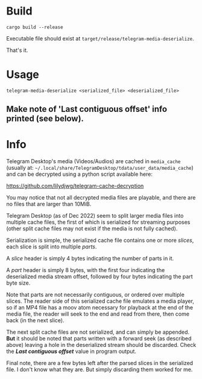 # Build

```
cargo build --release
```

Executable file should exist at `target/release/telegram-media-deserialize`.

That's it. 

# Usage

```
telegram-media-deserialize <serialized_file> <deserialized_file>
```

Make note of 'Last contiguous offset' info printed (see below).
------

# Info

Telegram Desktop's media (Videos/Audios) are cached in `media_cache`
(usually at: `~/.local/share/TelegramDesktop/tdata/user_data/media_cache`)
and can be decrypted using a python script available here:

https://github.com/lilydjwg/telegram-cache-decryption

You may notice that not all decrypted media files are playable, and there are no files
that are larger than 10MiB.

Telegram Desktop (as of Dec 2022) seem to split larger media files into multiple cache
files, the first of which is serialized for streaming purposes (other split cache files
may not exist if the media is not fully cached).

Serialization is simple, the serialized cache file contains one or more *slices*, each
slice is split into multiple *parts*.

A *slice* header is simply 4 bytes indicating the number of parts in it.

A *part* header is simply 8 bytes, with the first four indicating the deserialized media
stream offset, followed by four bytes indicating the part byte size.

Note that parts are not necessarily contiguous, or ordered over multiple slices. The reader
side of this serialized cache file emulates a media player, so if an MP4 file has a moov atom
necessary for playback at the end of the media file, the reader will seek to the end and read
from there, then come back (in the next slice).

The next split cache files are not serialized, and can simply be appended. **But** it should be
noted that parts written with a forward seek (as described above) leaving a hole in
the deserialized stream should be discarded. Check the ***Last contiguous offset*** value in
program output.

Final note, there are a few bytes left after the parsed slices in the serialized file. I don't
know what they are. But simply discarding them worked for me.
